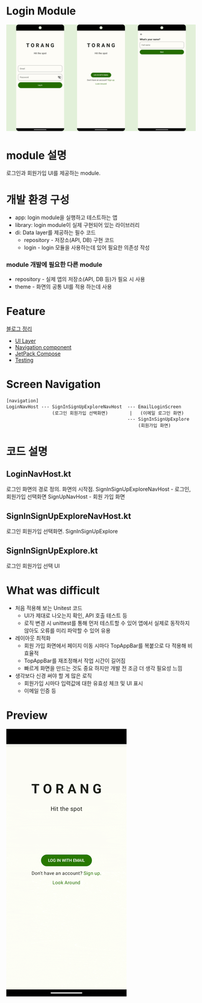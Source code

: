 # Login Module

<img src="screenshots/screen.jpg" alt=""/>

# module 설명

로그인과 회원가입 UI를 제공하는 module.

# 개발 환경 구성

- app: login module을 실행하고 테스트하는 앱
- library: login module이 실제 구현되어 있는 라이브러리
- di: Data layer를 제공하는 필수 코드
    - repository - 저장소(API, DB) 구현 코드
    - login - login 모듈을 사용하는데 있어 필요한 의존성 작성

### module 개발에 필요한 다른 module

- repository - 실제 앱의 저장소(API, DB 등)가 필요 시 사용
- theme - 화면의 공통 UI를 적용 하는데 사용

# Feature

[블로그 정리](https://srandroid.tistory.com/category/%ED%86%A0%EB%9E%91/%E3%84%B4%ED%9A%8C%EC%9B%90%EA%B0%80%EC%9E%85)

- [UI Layer](Documents/ui_layer/UiLayerImplements.md)
- [Navigation component](Documents/navigation/1_0Navigation.md)
- [JetPack Compose](Documents/jetpack_compose/JetpackCompose.md)
- [Testing](Documents/test/Testing.md)

# Screen Navigation

```
[navigation]
LoginNavHost --- SignInSignUpExploreNavHost  --- EmailLoginScreen
                 (로그인 회원가입 선택화면)        |   (이메일 로그인 화면)
                                             --- SignInSignUpExplore
                                                 (회원가입 화면)
```

# 코드 설명

## LoginNavHost.kt

로그인 화면의 경로 정의. 화면의 시작점.
SignInSignUpExploreNavHost - 로그인, 회원가입 선택화면
SignUpNavHost - 회원 가입 화면

## SignInSignUpExploreNavHost.kt

로그인 회원가입 선택화면.
SignInSignUpExplore

## SignInSignUpExplore.kt

로그인 회원가입 선택 UI

# What was difficult

- 처음 적용해 보는 Unitest 코드
    - UI가 제대로 나오는지 확인, API 호출 테스트 등
    - 로직 변경 시 unittest를 통해 먼저 테스트할 수 있어 앱에서 실제로 동작하지 않아도 오류를 미리 파악할 수 있어 유용
- 레이아웃 최적화
    - 회원 가입 화면에서 페이지 이동 시마다 TopAppBar를 복붙으로 다 적용해 비효율적
    - TopAppBar를 재조정해서 작업 시간이 길어짐
    - 빠르게 화면을 만드는 것도 중요 하지만 개발 전 조금 더 생각 필요성 느낌
- 생각보다 신경 써야 할 게 많은 로직
    - 회원가입 시마다 입력값에 대한 유효성 체크 및 UI 표시
    - 이메일 인증 등

# Preview

<img src="screenshots/preview.gif" alt=""/>
